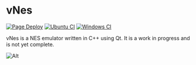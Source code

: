 # vNes
[![Page Deploy](https://github.com/Ohto-Ai-Dev/vNes/actions/workflows/page.yml/badge.svg)](https://github.com/Ohto-Ai-Dev/vNes/actions/workflows/page.yml)
[![Ubuntu CI](https://github.com/Ohto-Ai-Dev/vNes/actions/workflows/ubuntu.yml/badge.svg)](https://github.com/Ohto-Ai-Dev/vNes/actions/workflows/ubuntu.yml)
[![Windows CI](https://github.com/Ohto-Ai-Dev/vNes/actions/workflows/windows.yml/badge.svg)](https://github.com/Ohto-Ai-Dev/vNes/actions/workflows/windows.yml)

vNes is a NES emulator written in C++ using Qt. It is a work in progress and is not yet complete.

![Alt](https://repobeats.axiom.co/api/embed/b3a6d7a92b1c943225726107cc5ee63e3dcf1266.svg "Repobeats analytics image")
